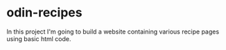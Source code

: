 # odin-recipes
In this project I'm going to build a website containing various recipe pages using basic html code.
